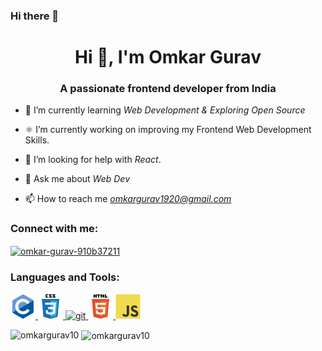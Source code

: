 ### Hi there 👋


<h1 align="center">Hi 👋, I'm Omkar Gurav</h1>
<h3 align="center">A passionate frontend developer from India</h3>

- 🌱 I’m currently learning *Web Development & Exploring Open Source*

- ⚛️ I’m currently working on improving my Frontend Web Development Skills.

- 💬 I’m looking for help with *React*.

- 💬 Ask me about *Web Dev*

- 📫 How to reach me *omkargurav1920@gmail.com*

<h3 align="left">Connect with me:</h3>
<p align="left">
<a href="https://linkedin.com/in/omkar-gurav-910b37211" target="blank"><img align="center" src="https://raw.githubusercontent.com/rahuldkjain/github-profile-readme-generator/master/src/images/icons/Social/linked-in-alt.svg" alt="omkar-gurav-910b37211" height="30" width="40" /></a>
</p>

<h3 align="left">Languages and Tools:</h3>
<p align="left"> <a href="https://www.cprogramming.com/" target="_blank"> <img src="https://raw.githubusercontent.com/devicons/devicon/master/icons/c/c-original.svg" alt="c" width="40" height="40"/> </a> <a href="https://www.w3schools.com/css/" target="_blank"> <img src="https://raw.githubusercontent.com/devicons/devicon/master/icons/css3/css3-original-wordmark.svg" alt="css3" width="40" height="40"/> </a> <a href="https://git-scm.com/" target="_blank"> <img src="https://www.vectorlogo.zone/logos/git-scm/git-scm-icon.svg" alt="git" width="40" height="40"/> </a> <a href="https://www.w3.org/html/" target="_blank"> <img src="https://raw.githubusercontent.com/devicons/devicon/master/icons/html5/html5-original-wordmark.svg" alt="html5" width="40" height="40"/> </a> <a href="https://developer.mozilla.org/en-US/docs/Web/JavaScript" target="_blank"> <img src="https://raw.githubusercontent.com/devicons/devicon/master/icons/javascript/javascript-original.svg" alt="javascript" width="40" height="40"/> </a> </p>

<p><img align="left" src="https://github-readme-stats.vercel.app/api/top-langs?username=omkargurav10&show_icons=true&locale=en&layout=compact" alt="omkargurav10" /></p>

<p>&nbsp;<img align="center" src="https://github-readme-stats.vercel.app/api?username=omkargurav10&show_icons=true&locale=en" alt="omkargurav10" /></p>

<!-- <p><img align="center" src="https://github-readme-streak-stats.herokuapp.com/?user=omkargurav10&" alt="omkargurav10" /></p> -->
